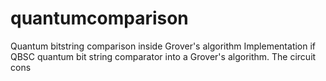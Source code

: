 # quantumcomparison
Quantum bitstring comparison inside Grover's algorithm
Implementation if QBSC quantum bit string comparator into a Grover's algorithm. The circuit cons
